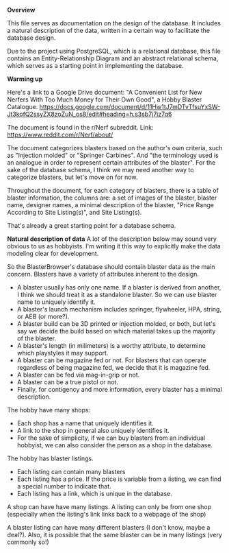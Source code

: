 **Overview**

This file serves as documentation on the design of the database. It includes a natural description of the data, written in a certain way to facilitate the database design.

Due to the project using PostgreSQL, which is a relational database, this file contains an Entity-Relationship Diagram and an abstract relational schema, which serves as a starting point in implementing the database.

**Warming up**

Here's a link to a Google Drive document: "A Convenient List for New Nerfers With Too Much Money for Their Own Good", a Hobby Blaster Catalogue.
https://docs.google.com/document/d/11Hw1tJ7mDTvTfsuYxSW-Jt3kofQ2ssyZX8zoZuN_os8/edit#heading=h.s3sb7j7jz7q6

The document is found in the r/Nerf subreddit. Link: 
https://www.reddit.com/r/Nerf/about/

The document categorizes blasters based on the author's own criteria, such as "Injection molded" or "Springer Carbines". 
And "the terminology used is an analogue in order to represent certain attributes of the blaster". For the sake of the database schema, I think we may need another way to categorize blasters, but let's move on for now.

Throughout the document, for each category of blasters, there is a table of blaster information, the columns are: a set of images of the blaster, blaster name, designer names, a minimal description of the blaster, "Price Range According to Site Listing(s)", and Site Listing(s).

That's already a great starting point for a database schema.

**Natural description of data**
A lot of the description below may sound very obvious to us as hobbyists. I'm writing it this way to explicitly make the data modeling clear for development.

So the BlasterBrowser's database should contain blaster data as the main concern. Blasters have a variety of attributes inherent to the design. 
- A blaster usually has only one name. If a blaster is derived from another, I think we should treat it as a standalone blaster. So we can use blaster name to uniquely identify it.
- A blaster's launch mechanism includes springer, flywheeler, HPA, string, or AEB (or more?).
- A blaster build can be 3D printed or injection molded, or both, but let's say we decide the build based on which material takes up the majority of the blaster.
- A blaster's length (in milimeters) is a worthy attribute, to determine which playstyles it may support.
- A blaster can be magazine fed or not. For blasters that can operate regardless of being magazine fed, we decide that it is magazine fed.
- A blaster can be fed via mag-in-grip or not.
- A blaster can be a true pistol or not.
- Finally, for contigency and more information, every blaster has a minimal description.

The hobby have many shops:
- Each shop has a name that uniquely identifies it.
- A link to the shop in general also uniquely identifies it.
- For the sake of simplicity, if we can buy blasters from an individual hobbyist, we can also consider the person as a shop in the database.

The hobby has blaster listings. 
- Each listing can contain many blasters
- Each listing has a price. If the price is variable from a listing, we can find a special number to indicate that.
- Each listing has a link, which is unique in the database.

A shop can have have many listings. 
A listing can only be from one shop (especially when the listing's link links back to a webpage of the shop)

A blaster listing can have many different blasters (I don't know, maybe a deal?). Also, it is possible that the same blaster can be in many listings (very commonly so!)




